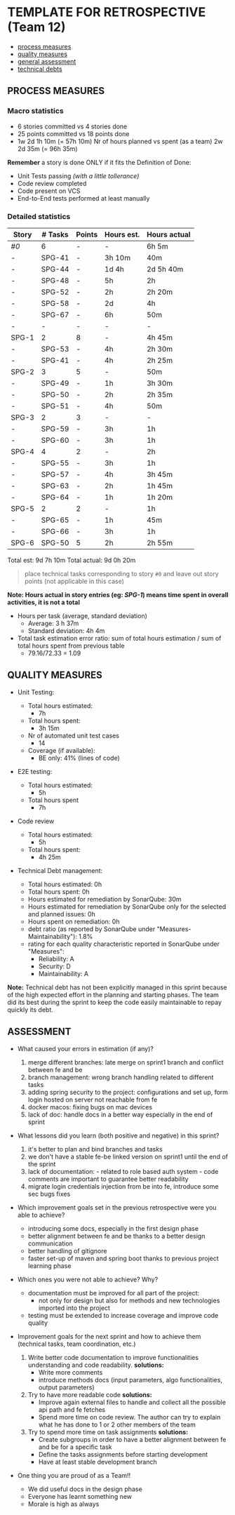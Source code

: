 
TEMPLATE FOR RETROSPECTIVE (Team 12)
=====================================
- [process measures](#process-measures)
- [quality measures](#quality-measures)
- [general assessment](#assessment)
- [technical debts](#technical-debt)

## PROCESS MEASURES

### Macro statistics

- 6 stories committed vs 4 stories done
- 25 points committed vs 18 points done
- 1w 2d 1h 10m (= 57h 10m) Nr of hours planned vs spent (as a team) 2w 2d 35m (= 96h 35m)

**Remember**  a story is done ONLY if it fits the Definition of Done:

- Unit Tests passing *(with a little tollerance)*
- Code review completed
- Code present on VCS
- End-to-End tests performed at least manually

### Detailed statistics

| Story       | # Tasks     | Points | Hours est. | Hours actual |
| ----------- | ----------- | ------ | ---------- | ------------ |
| _#0_        | 6           | -      | -          | 6h 5m        | 
| -           | SPG-41      | -      | 3h 10m     | 40m          |
| -           | SPG-44      | -      | 1d 4h      | 2d 5h 40m    |
| -           | SPG-48      | -      | 5h         | 2h           |
| -           | SPG-52      | -      | 2h         | 2h 20m       |
| -           | SPG-58      | -      | 2d         | 4h           |
| -           | SPG-67      | -      | 6h         | 50m          |
| -           | -           | -      | -          | -            |
| SPG-1       | 2           | 8      | -          | 4h 45m       |
| -           | SPG-53      | -      | 4h         | 2h 30m       |
| -           | SPG-41      | -      | 4h         | 2h 25m       |
| SPG-2       | 3           | 5      | -          | 50m          |
| -           | SPG-49      | -      | 1h         | 3h 30m       |
| -           | SPG-50      | -      | 2h         | 2h 35m       |
| -           | SPG-51      | -      | 4h         | 50m          |
| SPG-3       | 2           | 3      | -          | -            |
| -           | SPG-59      | -      | 3h         | 1h           |
| -           | SPG-60      | -      | 3h         | 1h           |
| SPG-4       | 4           | 2      | -          | 2h           |
| -           | SPG-55      | -      | 3h         | 1h           |
| -           | SPG-57      | -      | 4h         | 3h 45m       |
| -           | SPG-63      | -      | 2h         | 1h 45m       |
| -           | SPG-64      | -      | 1h         | 1h 20m       |
| SPG-5       | 2           | 2      | -          | 1h           |
| -           | SPG-65      | -      | 1h         | 45m          |
| -           | SPG-66      | -      | 3h         | 1h           |
| SPG-6       | SPG-50      | 5      | 2h         | 2h 55m       |


Total est: 9d 7h 10m
Total actual: 9d 0h 20m

> place technical tasks corresponding to story `#0` and leave out story points (not applicable in this case)

**Note: Hours actual in story entries (eg: _SPG-1_) means time spent in overall activities, it is not a total**

- Hours per task (average, standard deviation)
    - Average: 3 h 37m
    - Standard deviation: 4h 4m
- Total task estimation error ratio: sum of total hours estimation / sum of total hours spent from previous table
    - 79.16/72.33 = 1.09
    
## QUALITY MEASURES

- Unit Testing:
    - Total hours estimated:
        - 7h
    - Total hours spent:
        - 3h 15m
    - Nr of automated unit test cases
        -  14
    - Coverage (if available):
        - BE only: 41% (lines of code)
- E2E testing:
    - Total hours estimated:
        - 5h
    - Total hours spent
        - 7h
- Code review
    - Total hours estimated:
        -  5h
    - Total hours spent:
        - 4h 25m
        
- Technical Debt management:
    - Total hours estimated: 0h
    - Total hours spent: 0h
    - Hours estimated for remediation by SonarQube: 30m
    - Hours estimated for remediation by SonarQube only for the selected and planned issues: 0h
    - Hours spent on remediation: 0h
    - debt ratio (as reported by SonarQube under "Measures-Maintainability"): 1.8%
    - rating for each quality characteristic reported in SonarQube under "Measures":
      - Reliability: A
      - Security: D
      - Maintainability: A

**Note:** Technical debt has not been explicitly managed in this sprint because of the high expected effort in the planning and starting phases.
The team did its best during the sprint to keep the code easily maintainable to repay quickly its debt.

## ASSESSMENT

- What caused your errors in estimation (if any)?
    1. merge different branches: late merge on sprint1 branch and conflict between fe and be
    2. branch management: wrong branch handling related to different tasks
    3. adding spring security to the project: configurations and set up, form login hosted on server not reachable from fe
    4. docker macos: fixing bugs on mac devices
    5. lack of doc: handle docs in a better way especially in the end of sprint

- What lessons did you learn (both positive and negative) in this sprint?
    1. it's better to plan and bind branches and tasks
    2. we don't have a stable fe-be linked version on sprint1 until the end of the sprint
    3. lack of documentation:
      - related to role based auth system
      - code comments are important to guarantee better readability
    4. migrate login credentials injection from be into fe, introduce some sec bugs fixes

- Which improvement goals set in the previous retrospective were you able to achieve?
  - introducing some docs, especially in the first design phase
  - better alignment between fe and be thanks to a better design communication
  - better handling of gitignore
  - faster set-up of maven and spring boot thanks to previous project learning phase

- Which ones you were not able to achieve? Why?
  - documentation must be improved for all part of the project:
    - not only for design but also for methods and new technologies imported into the project
  - testing must be extended to increase coverage and improve code quality

- Improvement goals for the next sprint and how to achieve them (technical tasks, team coordination, etc.)
    1. Write better code documentation to improve functionalities understanding and code readability.
       **solutions:**
       - Write more comments
       - introduce methods docs (input parameters, algo functionalities, output parameters)
    2. Try to have more readable code
       **solutions:**
        - Improve again external files to handle and collect all the possible api path and fe fetches
        - Spend more time on code review. The author can try to explain what he has done to 1 or 2 other members of the team
    3. Try to spend more time on task assignments
       **solutions:**
        - Create subgroups in order to have a better alignment between fe and be for a specific task
        - Define the tasks assignments before starting development
        - Have at least stable development branch

- One thing you are proud of as a Team!!
    - We did useful docs in the design phase
    - Everyone has learnt something new
    - Morale is high as always
